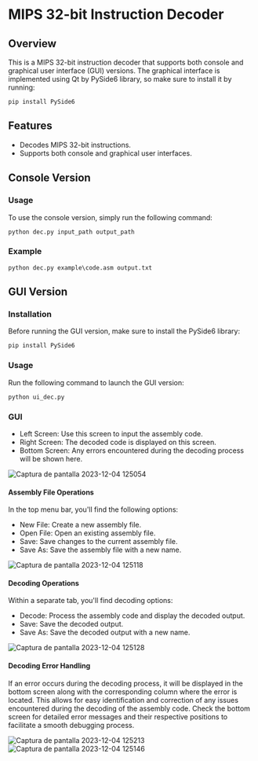 # MIPS 32-bit Instruction Decoder
## Overview
This is a MIPS 32-bit instruction decoder that supports both console and graphical user interface (GUI) versions. The graphical interface is implemented using Qt by PySide6 library, so make sure to install it by running:

```
pip install PySide6
```

## Features
- Decodes MIPS 32-bit instructions.
- Supports both console and graphical user interfaces.

## Console Version
### Usage
To use the console version, simply run the following command:

```
python dec.py input_path output_path
```

### Example

```
python dec.py example\code.asm output.txt
```

## GUI Version
### Installation
Before running the GUI version, make sure to install the PySide6 library:

```
pip install PySide6
```

### Usage
Run the following command to launch the GUI version:

```
python ui_dec.py
```

### GUI 



- Left Screen: Use this screen to input the assembly code.
- Right Screen: The decoded code is displayed on this screen.
- Bottom Screen: Any errors encountered during the decoding process will be shown here.

![Captura de pantalla 2023-12-04 125054](https://github.com/edez5558/MIPS32bits-dec/assets/122659695/143be58e-74ae-4064-8fd6-ffac65ca7357)



#### Assembly File Operations

In the top menu bar, you'll find the following options:

- New File: Create a new assembly file.
- Open File: Open an existing assembly file.
- Save: Save changes to the current assembly file.
- Save As: Save the assembly file with a new name.

![Captura de pantalla 2023-12-04 125118](https://github.com/edez5558/MIPS32bits-dec/assets/122659695/26864669-3148-434d-abf5-93dc8fc9440a)

#### Decoding Operations
Within a separate tab, you'll find decoding options:

- Decode: Process the assembly code and display the decoded output.
- Save: Save the decoded output.
- Save As: Save the decoded output with a new name.

![Captura de pantalla 2023-12-04 125128](https://github.com/edez5558/MIPS32bits-dec/assets/122659695/ec008bb7-72c0-4798-a7cd-bba762a2e58b)


#### Decoding Error Handling
If an error occurs during the decoding process, it will be displayed in the bottom screen along with the corresponding column where the error is located. This allows for easy identification and correction of any issues encountered during the decoding of the assembly code. Check the bottom screen for detailed error messages and their respective positions to facilitate a smooth debugging process.

![Captura de pantalla 2023-12-04 125213](https://github.com/edez5558/MIPS32bits-dec/assets/122659695/16640f46-b65b-457b-a253-61a4a77d992d)
![Captura de pantalla 2023-12-04 125146](https://github.com/edez5558/MIPS32bits-dec/assets/122659695/e3054e2a-6129-4821-a642-dddf9f9f4b49)

